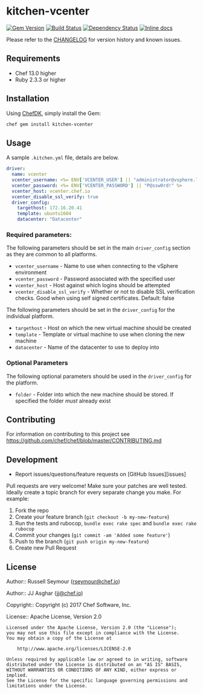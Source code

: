 # kitchen-vcenter

[![Gem Version](https://badge.fury.io/rb/kitchen-vcenter.svg)](https://rubygems.org/gems/kitchen-vcenter)
[![Build Status](https://travis-ci.org/chef/kitchen-vcenter.svg?branch=master)](https://travis-ci.org/chef/kitchen-vcenter)
[![Dependency Status](https://gemnasium.com/chef/kitchen-vcenter.svg)](https://gemnasium.com/chef/kitchen-vcenter)
[![Inline docs](http://inch-ci.org/github/chef/kitchen-vcenter.svg?branch=master)](http://inch-ci.org/github/chef/kitchen-vcenter)

Please refer to the [CHANGELOG](CHANGELOG.md) for version history and known issues.

## Requirements

- Chef 13.0 higher
- Ruby 2.3.3 or higher

## Installation

Using [ChefDK](https://downloads.chef.io/chef-dk/), simply install the Gem:

```bash
chef gem install kitchen-vcenter
```

## Usage

A sample `.kitchen.yml` file, details are below.

```yml
driver:
  name: vcenter
  vcenter_username: <%= ENV['VCENTER_USER'] || "administrator@vsphere.local" %>
  vcenter_password: <%= ENV['VCENTER_PASSWORD'] || "P@ssw0rd!" %>
  vcenter_host: vcenter.chef.io
  vcenter_disable_ssl_verify: true
  driver_config:
    targethost: 172.16.20.41
    template: ubuntu1604
    datacenter: "Datacenter"
```

### Required parameters:

The following parameters should be set in the main `driver_config` section as they are common to all platforms.

 - `vcenter_username` - Name to use when connecting to the vSphere environment
 - `vcenter_password` - Password associated with the specified user
 - `vcenter_host` - Host against which logins should be attempted
 - `vcenter_disable_ssl_verify` - Whether or not to disable SSL verification checks. Good when using self signed certificates. Default: false

The following parameters should be set in the `driver_config` for the individual platform.

 - `targethost` - Host on which the new virtual machine should be created
 - `template` - Template or virtual machine to use when cloning the new machine
 - `datacenter` - Name of the datacenter to use to deploy into

### Optional Parameters

The following optional parameters should be used in the `driver_config` for the platform.

 - `folder` - Folder into which the new machine should be stored. If specified the folder _must_ already exist

## Contributing

For information on contributing to this project see <https://github.com/chef/chef/blob/master/CONTRIBUTING.md>

## Development

* Report issues/questions/feature requests on [GitHub Issues][issues]

Pull requests are very welcome! Make sure your patches are well tested.
Ideally create a topic branch for every separate change you make. For
example:

1. Fork the repo
2. Create your feature branch (`git checkout -b my-new-feature`)
3. Run the tests and rubocop, `bundle exec rake spec` and `bundle exec rake rubocop`
4. Commit your changes (`git commit -am 'Added some feature'`)
5. Push to the branch (`git push origin my-new-feature`)
6. Create new Pull Request


## License

Author:: Russell Seymour ([rseymour@chef.io](mailto:rseymour@chef.io))

Author:: JJ Asghar ([jj@chef.io](mailto:jj@chef.io))

Copyright:: Copyright (c) 2017 Chef Software, Inc.

License:: Apache License, Version 2.0

```text
Licensed under the Apache License, Version 2.0 (the "License");
you may not use this file except in compliance with the License.
You may obtain a copy of the License at

    http://www.apache.org/licenses/LICENSE-2.0

Unless required by applicable law or agreed to in writing, software
distributed under the License is distributed on an "AS IS" BASIS,
WITHOUT WARRANTIES OR CONDITIONS OF ANY KIND, either express or implied.
See the License for the specific language governing permissions and
limitations under the License.
```
